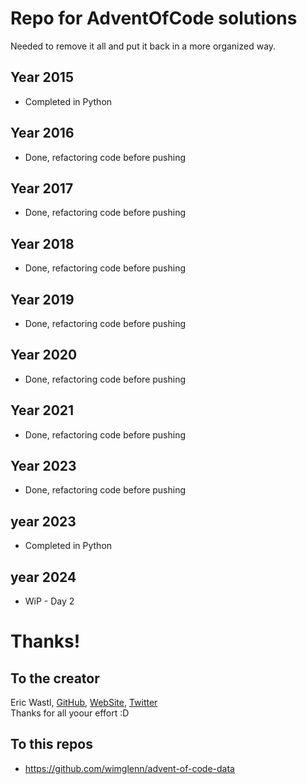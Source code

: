 # Repo for AdventOfCode solutions
Needed to remove it all and put it back in a more organized way.

## Year 2015
- Completed in Python

## Year 2016
- Done, refactoring code before pushing

## Year 2017
- Done, refactoring code before pushing

## Year 2018
- Done, refactoring code before pushing

## Year 2019
- Done, refactoring code before pushing

## Year 2020
- Done, refactoring code before pushing

## Year 2021
- Done, refactoring code before pushing

## Year 2023
- Done, refactoring code before pushing

## year 2023
- Completed in Python

## year 2024
- WiP - Day 2

# Thanks!
## To the creator
Eric Wastl, [GitHub](https://github.com/topaz), [WebSite](http://was.tl/), [Twitter](https://x.com/ericwastl)  
Thanks for all yoour effort :D

## To this repos
- https://github.com/wimglenn/advent-of-code-data